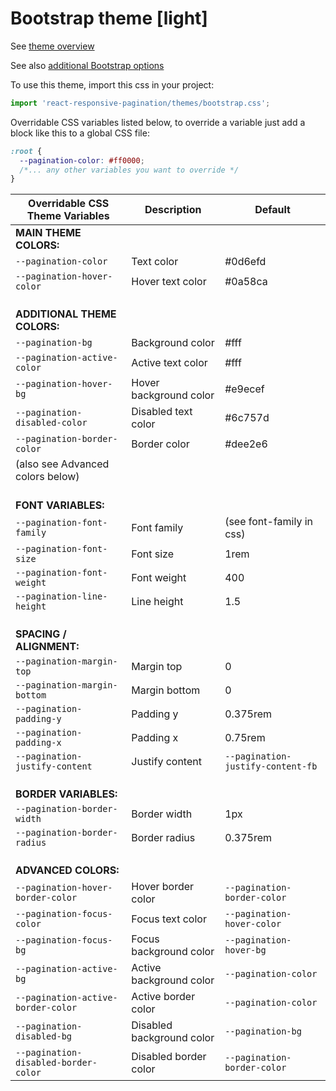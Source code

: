 # Bootstrap theme [light]

See [theme overview](https://react-responsive-pagination.elantha.com/themes#2-bootstrap-theme-without-bootstrap)

See also [additional Bootstrap options](https://react-responsive-pagination.elantha.com/bootstrap-pagination#options)

To use this theme, import this css in your project:

```js
import 'react-responsive-pagination/themes/bootstrap.css';
```

Overridable CSS variables listed below, to override a variable just add a block like this to a global CSS file:

```css
:root {
  --pagination-color: #ff0000;
  /*... any other variables you want to override */
}
```

| Overridable CSS Theme Variables      | **Description**           | **Default**                       |
| ------------------------------------ | ------------------------- | --------------------------------- |
| **MAIN THEME COLORS:**               |                           |                                   |
| `--pagination-color`                 | Text color                | #0d6efd                           |
| `--pagination-hover-color`           | Hover text color          | #0a58ca                           |
| <br />**ADDITIONAL THEME COLORS:**   |                           |
| `--pagination-bg`                    | Background color          | #fff                              |
| `--pagination-active-color`          | Active text color         | #fff                              |
| `--pagination-hover-bg`              | Hover background color    | #e9ecef                           |
| `--pagination-disabled-color`        | Disabled text color       | #6c757d                           |
| `--pagination-border-color`          | Border color              | #dee2e6                           |
| (also see Advanced colors below)     |                           |                                   |
| <br />**FONT VARIABLES:**            |                           |                                   |
| `--pagination-font-family`           | Font family               | (see font-family in css)          |
| `--pagination-font-size`             | Font size                 | 1rem                              |
| `--pagination-font-weight`           | Font weight               | 400                               |
| `--pagination-line-height`           | Line height               | 1.5                               |
| <br />**SPACING / ALIGNMENT:**       |                           |                                   |
| `--pagination-margin-top`            | Margin top                | 0                                 |
| `--pagination-margin-bottom`         | Margin bottom             | 0                                 |
| `--pagination-padding-y`             | Padding y                 | 0.375rem                          |
| `--pagination-padding-x`             | Padding x                 | 0.75rem                           |
| `--pagination-justify-content`       | Justify content           | `--pagination-justify-content-fb` |
| <br />**BORDER VARIABLES:**          |                           |                                   |
| `--pagination-border-width`          | Border width              | 1px                               |
| `--pagination-border-radius`         | Border radius             | 0.375rem                          |
| <br />**ADVANCED COLORS:**           |                           |                                   |
| `--pagination-hover-border-color`    | Hover border color        | `--pagination-border-color`       |
| `--pagination-focus-color`           | Focus text color          | `--pagination-hover-color`        |
| `--pagination-focus-bg`              | Focus background color    | `--pagination-hover-bg`           |
| `--pagination-active-bg`             | Active background color   | `--pagination-color`              |
| `--pagination-active-border-color`   | Active border color       | `--pagination-color`              |
| `--pagination-disabled-bg`           | Disabled background color | `--pagination-bg`                 |
| `--pagination-disabled-border-color` | Disabled border color     | `--pagination-border-color`       |
